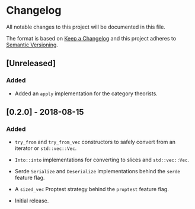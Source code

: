 # Changelog

All notable changes to this project will be documented in this file.

The format is based on [Keep a Changelog](http://keepachangelog.com/en/1.0.0/)
and this project adheres to [Semantic
Versioning](http://semver.org/spec/v2.0.0.html).

## [Unreleased]

### Added

- Added an `apply` implementation for the category theorists.

## [0.2.0] - 2018-08-15

### Added
- `try_from` and `try_from_vec` constructors to safely convert from an iterator
  or `std::vec::Vec`.
- `Into::into` implementations for converting to slices and `std::vec::Vec`.
- Serde `Serialize` and `Deserialize` implementations behind the `serde` feature
  flag.
- A `sized_vec` Proptest strategy behind the `proptest` feature flag.

- Initial release.
